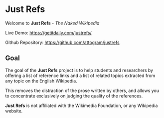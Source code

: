# Just Refs

Welcome to **Just Refs** - _The Naked Wikipedia_

Live Demo: <https://getitdaily.com/justrefs/>

Github Repository: <https://github.com/attogram/justrefs>

## Goal

The goal of the **Just Refs** project is to help students and researchers by offering a list of reference links and a list of related topics extracted from any topic on the English Wikipedia.

This removes the distraction of the prose written by others, and allows you to concentrate exclusively on judging the quality of the references.

**Just Refs** is not affiliated with the Wikimedia Foundation, or any Wikipedia website.
